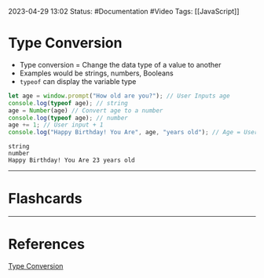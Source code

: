 2023-04-29 13:02
Status: #Documentation #Video 
Tags: [[JavaScript]]

# Type Conversion

* Type conversion = Change the data type of a value to another
* Examples would be strings, numbers, Booleans
* `typeof` can display the variable type

```javascript
let age = window.prompt("How old are you?"); // User Inputs age
console.log(typeof age); // string
age = Number(age) // Convert age to a number
console.log(typeof age); // number
age += 1; // User input + 1
console.log("Happy Birthday! You Are", age, "years old"); // Age = User Input + 1
```

```console
string 
number 
Happy Birthday! You Are 23 years old
```











___
# Flashcards



---
# References
[Type Conversion](https://www.youtube.com/watch?v=8dWL3wF_OMw&list=PL3k5VlZzpQyEz03mNlmU50YcIJ6vEDz95&index=1&t=1541s)
